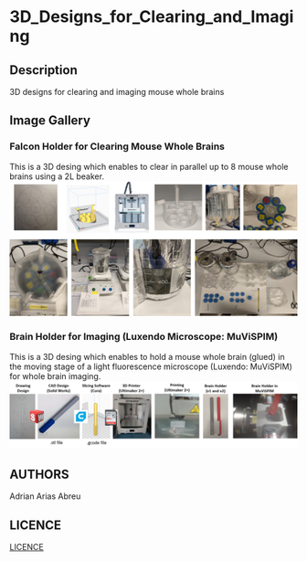 # 3D_Designs_for_Clearing_and_Imaging


## Description
3D designs for clearing and imaging mouse whole brains

## Image Gallery
### Falcon Holder for Clearing Mouse Whole Brains
This is a 3D desing which enables to clear in parallel up to 8 mouse whole brains using a 2L beaker. 
![Convertion Diagram](https://github.com/MorphoNeuralNetworks/3D_Designs_for_Clearing_and_Imaging/blob/main/readme_image_gallery/clearing_holder.png)
### Brain Holder for Imaging (Luxendo Microscope: MuViSPIM)
This is a 3D desing which enables to hold a mouse whole brain (glued) in the moving stage of a light fluorescence microscope (Luxendo: MuViSPIM) for whole brain imaging.
![Luxendo Inspection](https://github.com/MorphoNeuralNetworks/3D_Designs_for_Clearing_and_Imaging/blob/main/readme_image_gallery/brain_holder.png)

## AUTHORS
Adrian Arias Abreu

## LICENCE
[LICENCE](https://github.com/MorphoNeuralNetworks/3D_Designs_for_Clearing_and_Imaging/blob/main/LICENCE)
